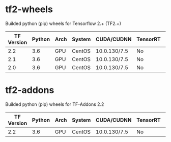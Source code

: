 # tf2-wheels
Builded python (pip) wheels for Tensorflow 2.+ (TF2.+)

TF Version | Python | Arch | System | CUDA/CUDNN | TensorRT | Link
--------|--------|------|--------|----|-------|---------|
2.2 | 3.6 | GPU | CentOS | 10.0.130/7.5 | No | [link](https://github.com/Ximilar-com/tf2-wheels/releases/download/2.2/tensorflow-2.2.0-cp36-cp36m-linux_x86_64.whl)
2.1 | 3.6 | GPU | CentOS | 10.0.130/7.5 | No | [link](https://github.com/Ximilar-com/tf2-wheels/releases/download/2.1/tensorflow-2.1.0-cp36-cp36m-linux_x86_64.whl)
2.0 | 3.6 | GPU | CentOS | 10.0.130/7.5 | No | [link](https://github.com/Ximilar-com/tf2-wheels/releases/download/2.0/tensorflow-2.0.0-cp36-cp36m-linux_x86_64.whl)


# tf2-addons
Builded python (pip) wheels for TF-Addons 2.2

TF Version | Python | Arch | System | CUDA/CUDNN | TensorRT | Link
--------|--------|------|--------|----|-------|---------|
2.2 | 3.6 | GPU | CentOS | 10.0.130/7.5 | No | [link](https://github.com/Ximilar-com/tf2-wheels/releases/download/0.11.0dev0/tensorflow_addons-0.11.0.dev0-cp36-cp36m-linux_x86_64.whl)
